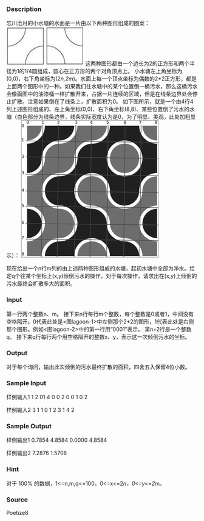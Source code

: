 
### Description
忘川沧月的小水塘的水面是一片由以下两种图形组成的图案：
![](/JudgeOnline/upload/201301/lagoon1.jpg)
这两种图形都由一个边长为2的正方形和两个半径为1的1/4圆组成，圆心在正方形的两个对角顶点上。
小水塘左上角坐标为(0,0)，右下角坐标为(2*n,2*m)。水面上每一个顶点坐标为偶数的2*2正方形，都是上面两个图形中的一种。如果我们往水塘中的某个位置倒一桶污水，那么这桶污水会像画图中的油漆桶一样扩散开来，占据一片连续的区域，但是在线条边界处会停止扩散。注意如果倒在了线条上，扩散面积为0。
如下图所示，就是一个由4行4列上述图形组成的、左上角坐标(0,0)、右下角坐标(8,8)、某些位置倒了污水的水塘（白色部分为线条边界，线条实际宽度认为是0，为了明显、美观，此处加粗显示）：
![](/JudgeOnline/upload/201301/lagoon2.jpg)

现在给出一个n行m列的由上述两种图形组成的水塘，起初水塘中全部为净水。给定q个往某个坐标上(x,y)倾倒污水的操作，对于每次操作，请求出在(x,y)上倾倒的污水最终会扩散多大的面积。
### Input
第一行两个整数n、m。
接下来n行每行m个整数，每个整数是0或者1，中间没有空格隔开。0代表此处是<图lagoon-1>中左侧那个2*2的图形，1代表此处是右侧那个图形。例如<图lagoon-2>中的第一行用“0001”表示。
第n+2行是一个整数q。
接下来q行每行两个用空格隔开的整数x、y，表示这一次倾倒污水的坐标。
### Output

对于每个询问，输出此次倾倒的污水最终扩散的面积，四舍五入保留4位小数。
### Sample Input
样例输入1
1 2
01
4
0 0
2 0
0 1
0 2

样例输入2
3 1
1
0
1
2
3 1
4 2



### Sample Output
样例输出1
0.7854
4.8584
0.0000
4.8584

样例输出2
7.2876
1.5708

### Hint
对于 100% 的数据，1<=n,m,q<=100，0<=x<=2*n，0<=y<=2*m。

### Source
Poetize8